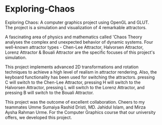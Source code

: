 # Exploring-Chaos
Exploring Chaos: A computer graphics project using OpenGL and GLUT. The project is a simulation and visualization of 4 remarkable attractors.

A fascinating area of physics and mathematics called 'Chaos Theory analyses the complex and unexpected behavior of dynamic systems. Four well-known attractor types - Chen-Lee Attractor, Halvorsen Attractor, Lorenz Attractor & Bouali Attractor are the specific focuses of this project's simulation.
 
This project implements advanced 2D transformations and rotation techniques to achieve a high level of realism in attractor rendering. Also, the keyboard functionality has been used for switching the attractors. pressing C will switch to the Chen-Lee Attractor, pressing H will switch to the Halvorsen Attractor, pressing L will switch to the Lorenz Attractor, and pressing B will switch to the Bouali Attractor.

This project was the outcome of excellent collaboration. Cheers to my teammates Umme Sumaiya Rashid Dristi, MD. Jahidul Islam, and Mirza Aysha Rahman Urme. For the Computer Graphics course that our university offers, we developed this project.
